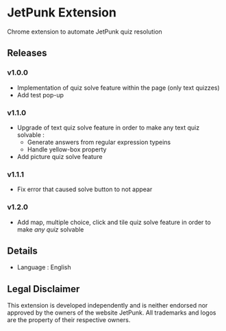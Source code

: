# JetPunk Extension

Chrome extension to automate JetPunk quiz resolution


## Releases

### v1.0.0

- Implementation of quiz solve feature within the page (only text quizzes)
- Add test pop-up

### v1.1.0

- Upgrade of text quiz solve feature in order to make any text quiz solvable :
    - Generate answers from regular expression typeins
    - Handle yellow-box property
- Add picture quiz solve feature

### v1.1.1

- Fix error that caused solve button to not appear

### v1.2.0

- Add map, multiple choice, click and tile quiz solve feature in order to make *any quiz* solvable 


## Details

- Language : English


## Legal Disclaimer

This extension is developed independently and is neither endorsed nor approved by the owners of the website JetPunk. All trademarks and logos are the property of their respective owners.
